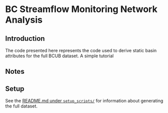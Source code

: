 BC Streamflow Monitoring Network Analysis
=========================================

Introduction
------------

The code presented here represents the code used to derive static basin attributes for the full BCUB dataset.  A simple tutorial

Notes
-----

Setup
-----

See the [README.md under
`setup_scripts/`](https://github.com/dankovacek/bcub/tree/main/code_main/setup_scripts)
for information about generating the full dataset.

